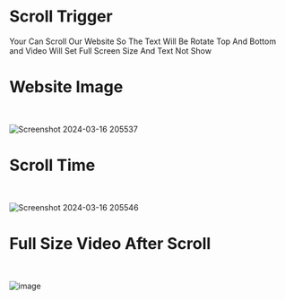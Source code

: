 # Scroll Trigger 
Your Can Scroll Our Website So The Text Will Be Rotate Top And Bottom and Video Will Set Full Screen Size And Text Not Show 
# Website Image
<br>

![Screenshot 2024-03-16 205537](https://github.com/MohdHadi72/Scroll-Trigger/assets/154020781/ff7fa3da-57a5-4008-8e7f-53f49ec1dcee)
# Scroll Time
<br>

![Screenshot 2024-03-16 205546](https://github.com/MohdHadi72/Scroll-Trigger/assets/154020781/fe508755-d3ad-47ac-88d7-3c8111d47bee)
# Full Size Video After Scroll 
<br>

![image](https://github.com/MohdHadi72/Scroll-Trigger/assets/154020781/28883a4e-0396-4e3c-850e-8fd4c3c2cc4b)


